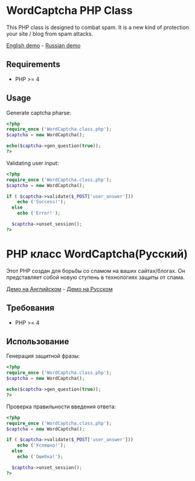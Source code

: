 ﻿# WordCaptcha PHP Class #

This PHP class is designed to combat spam. It is a new kind of protection your site / blog from spam attacks.

[English demo](http://demo.nazarkin.su/WordCaptcha/english.php) -
[Russian demo](http://demo.nazarkin.su/WordCaptcha/russian.php)

## Requirements ##

* PHP >= 4

## Usage ##

Generate captcha pharse:

```php
<?php
require_once ('WordCaptcha.class.php');
$captcha = new WordCaptcha();

echo($captcha->gen_question(true));
?>
```

Validating user input:

```php
<?php
require_once ('WordCaptcha.class.php');
$captcha = new WordCaptcha();

if ( $captcha->validate($_POST['user_answer']))
    echo ('Success!');
  else
    echo ('Error!');

  $captcha->unset_session();
?>
```

# PHP класс WordCaptcha(Русский) #

Этот PHP создан для борьбы со спамом на ваших сайтах/блогах. Он представляет собой новую ступень в технологиях защиты от спама.

[Демо на Английском](http://demo.nazarkin.su/WordCaptcha/english.php) -
[Демо на Русском](http://demo.nazarkin.su/WordCaptcha/russian.php)

## Требования ##

* PHP >= 4

## Использование ##

Генерация защитной фразы:

```php
<?php
require_once ('WordCaptcha.class.php');
$captcha = new WordCaptcha();

echo($captcha->gen_question(true));
?>
```

Проверка правильности введения ответа:

```php
<?php
require_once ('WordCaptcha.class.php');
$captcha = new WordCaptcha();

if ( $captcha->validate($_POST['user_answer']))
    echo ('Успешно!');
  else
    echo ('Ошибка!');

  $captcha->unset_session();
?>
```